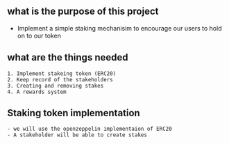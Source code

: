 ## what is the purpose of this project

- Implement a simple staking mechanisim to encourage our users to hold on to our token

## what are the things needed

    1. Implement stakeing token (ERC20)
    2. Keep record of the stakeholders
    3. Creating and removing stakes
    4. A rewards system

## Staking token implementation

    - we will use the openzeppelin implementaion of ERC20
    - A stakeholder will be able to create stakes
